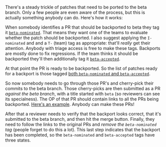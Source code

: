 There's a steady trickle of patches that need to be ported to the beta
branch. Only a few people are even aware of the process, but this is
actually something anybody can do. Here's how it works:

When somebody identifies a PR that should be backported to beta they
tag it
[`beta-nominated`](https://github.com/rust-lang/rust/pulls?q=is%3Apr+is%3Aclosed+label%3Abeta-nominated). That
means they want one of the teams to evaluate whether the patch should
be backported. I also suggest applying the `I-nominated` and and a
`T-` (team) tag as appropriate: that'll _really_ get their
attention. Anybody with triage access is free to make these
tags. Backports are mostly done to fix regressions. If the team thinks
it should be backported they'll then additionally tag it
[`beta-accepted`](https://github.com/rust-lang/rust/pulls?q=is%3Apr+is%3Aclosed+label%3Abeta-accepted).

At that point the PR is ready to be backported. So the list of patches
ready for a backport is those tagged [both `beta-nominated` and
`beta-accepted`](https://github.com/rust-lang/rust/pulls?q=is%3Apr+label%3Abeta-accepted+is%3Aclosed+label%3Abeta-nominated).

So now somebody needs to go through those PR's and cherry-pick their
commits to the beta branch. Those cherry-picks are then submitted as a
PR _against the beta branch_, with a title started with `beta` (so
reviewers can see its specialness). The OP of that PR should contain
links to all the PRs being backported. [Here's an
example](https://github.com/rust-lang/rust/pull/36634). Anybody can
make these PRs!

After that a reviewer needs to verify that the backport looks correct,
that it's submitted to the beta branch, and then hit the merge
button. Finally, they need to follow the links to the original PRs and
_remove the `beta-nominated` tag_ (people forget to do this a
lot). This last step indicates that the backport has been completed,
so the `beta-nominated` and `beta-accepted` tags have three states.
